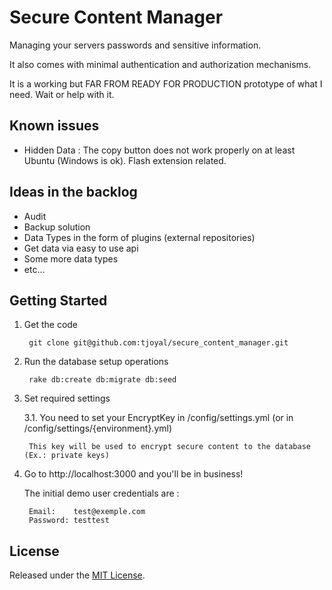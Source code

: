 # Secure Content Manager

Managing your servers passwords and sensitive information.

It also comes with minimal authentication and authorization mechanisms.

It is a working but FAR FROM READY FOR PRODUCTION prototype of what I need. Wait or help with it.

## Known issues

- Hidden Data : The copy button does not work properly on at least Ubuntu (Windows is ok). Flash extension related.

## Ideas in the backlog

- Audit
- Backup solution
- Data Types in the form of plugins (external repositories)
- Get data via easy to use api
- Some more data types
- etc...

## Getting Started

1. Get the code

        git clone git@github.com:tjoyal/secure_content_manager.git

2. Run the database setup operations

        rake db:create db:migrate db:seed

3. Set required settings

    3.1. You need to set your EncryptKey in /config/settings.yml (or in /config/settings/{environment}.yml)

        This key will be used to encrypt secure content to the database (Ex.: private keys)

4. Go to http://localhost:3000 and you'll be in business!

    The initial demo user credentials are :

        Email:    test@exemple.com
        Password: testtest

## License

Released under the [MIT License](http://www.opensource.org/licenses/MIT).